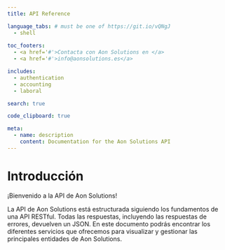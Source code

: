 ```yaml
---
title: API Reference

language_tabs: # must be one of https://git.io/vQNgJ
  - shell
  
toc_footers:
  - <a href='#'>Contacta con Aon Solutions en </a>
  - <a href='#'>info@aonsolutions.es</a>

includes:
  - authentication
  - accounting
  - laboral

search: true

code_clipboard: true

meta:
  - name: description
    content: Documentation for the Aon Solutions API
---
```


# Introducción

¡Bienvenido a la API de Aon Solutions!

La API de Aon Solutions está estructurada siguiendo los fundamentos de una API RESTful. Todas las respuestas, incluyendo las respuestas de errores, devuelven un JSON. En este documento podrás encontrar los diferentes servicios que ofrecemos para visualizar y gestionar las principales entidades de Aon Solutions.
